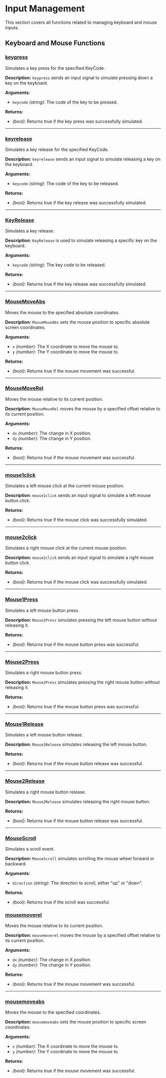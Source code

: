 # Input Management

This section covers all functions related to managing keyboard and mouse inputs.

## Keyboard and Mouse Functions

### [keypress](../examples/keypress_example.md)
Simulates a key press for the specified KeyCode.

**Description:**
`keypress` sends an input signal to simulate pressing down a key on the keyboard.

**Arguments:**
- `keycode` *(string)*: The code of the key to be pressed.

**Returns:**
- *(bool)*: Returns true if the key press was successfully simulated.

---

### [keyrelease](../examples/KeyRelease_example.md)
Simulates a key release for the specified KeyCode.

**Description:**
`keyrelease` sends an input signal to simulate releasing a key on the keyboard.

**Arguments:**
- `keycode` *(string)*: The code of the key to be released.

**Returns:**
- *(bool)*: Returns true if the key release was successfully simulated.

---

### [KeyRelease](../examples/KeyRelease_example.md)
Simulates a key release.

**Description:**
`KeyRelease` is used to simulate releasing a specific key on the keyboard.

**Arguments:**
- `keycode` *(string)*: The key code to be released.

**Returns:**
- *(bool)*: Returns true if the key release was successfully simulated.

---

### [MouseMoveAbs](../examples/MouseMoveAbs_example.md)
Moves the mouse to the specified absolute coordinates.

**Description:**
`MouseMoveAbs` sets the mouse position to specific absolute screen coordinates.

**Arguments:**
- `x` *(number)*: The X coordinate to move the mouse to.
- `y` *(number)*: The Y coordinate to move the mouse to.

**Returns:**
- *(bool)*: Returns true if the mouse movement was successful.

---

### [MouseMoveRel](../examples/MouseMoveRel_example.md)
Moves the mouse relative to its current position.

**Description:**
`MouseMoveRel` moves the mouse by a specified offset relative to its current position.

**Arguments:**
- `dx` *(number)*: The change in X position.
- `dy` *(number)*: The change in Y position.

**Returns:**
- *(bool)*: Returns true if the mouse movement was successful.

---

### [mouse1click](../examples/mouse1click_example.md)
Simulates a left mouse click at the current mouse position.

**Description:**
`mouse1click` sends an input signal to simulate a left mouse button click.

**Returns:**
- *(bool)*: Returns true if the mouse click was successfully simulated.

---

### [mouse2click](../examples/mouse2click_example.md)
Simulates a right mouse click at the current mouse position.

**Description:**
`mouse2click` sends an input signal to simulate a right mouse button click.

**Returns:**
- *(bool)*: Returns true if the mouse click was successfully simulated.

---

### [Mouse1Press](../examples/Mouse1Press_example.md)
Simulates a left mouse button press.

**Description:**
`Mouse1Press` simulates pressing the left mouse button without releasing it.

**Returns:**
- *(bool)*: Returns true if the mouse button press was successful.

---

### [Mouse2Press](../examples/Mouse2Press_example.md)
Simulates a right mouse button press.

**Description:**
`Mouse2Press` simulates pressing the right mouse button without releasing it.

**Returns:**
- *(bool)*: Returns true if the mouse button press was successful.

---

### [Mouse1Release](../examples/Mouse1Release_example.md)
Simulates a left mouse button release.

**Description:**
`Mouse1Release` simulates releasing the left mouse button.

**Returns:**
- *(bool)*: Returns true if the mouse button release was successful.

---

### [Mouse2Release](../examples/Mouse2Release_example.md)
Simulates a right mouse button release.

**Description:**
`Mouse2Release` simulates releasing the right mouse button.

**Returns:**
- *(bool)*: Returns true if the mouse button release was successful.

---

### [MouseScroll](../examples/mousescroll_example.md)
Simulates a scroll event.

**Description:**
`MouseScroll` simulates scrolling the mouse wheel forward or backward.

**Arguments:**
- `direction` *(string)*: The direction to scroll, either "up" or "down".

**Returns:**
- *(bool)*: Returns true if the scroll was successful.

### [mousemoverel](../examples/MouseMoveRel_example.md)
Moves the mouse relative to its current position.

**Description:**
`mousemoverel` moves the mouse by a specified offset relative to its current position.

**Arguments:**
- `dx` *(number)*: The change in X position.
- `dy` *(number)*: The change in Y position.

**Returns:**
- *(bool)*: Returns true if the mouse movement was successful.

---

### [mousemoveabs](../examples/MouseMoveAbs_example.md)
Moves the mouse to the specified coordinates.

**Description:**
`mousemoveabs` sets the mouse position to specific screen coordinates.

**Arguments:**
- `x` *(number)*: The X coordinate to move the mouse to.
- `y` *(number)*: The Y coordinate to move the mouse to.

**Returns:**
- *(bool)*: Returns true if the mouse movement was successful.